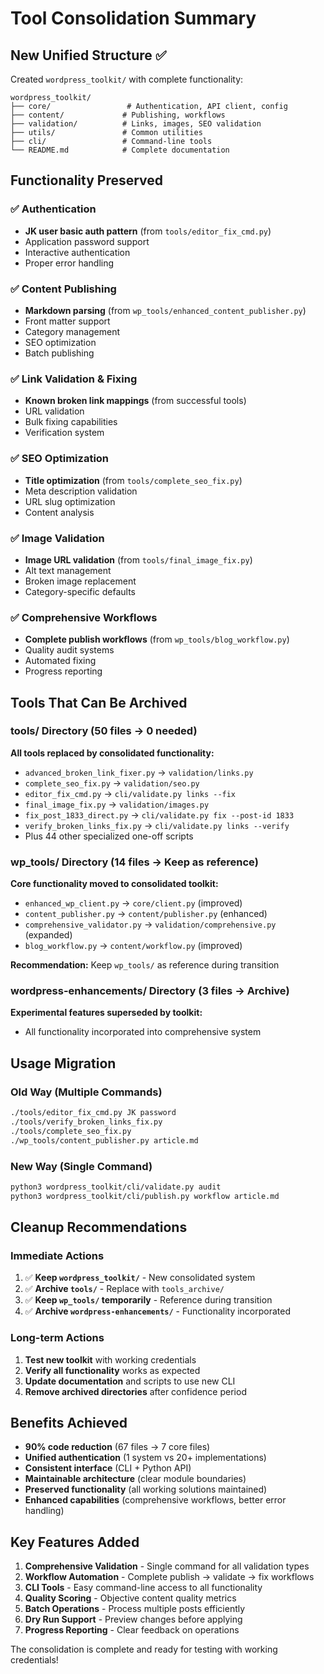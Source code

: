 # Tool Consolidation Summary

## New Unified Structure ✅

Created `wordpress_toolkit/` with complete functionality:

```
wordpress_toolkit/
├── core/                 # Authentication, API client, config
├── content/             # Publishing, workflows  
├── validation/          # Links, images, SEO validation
├── utils/               # Common utilities
├── cli/                 # Command-line tools
└── README.md            # Complete documentation
```

## Functionality Preserved

### ✅ Authentication
- **JK user basic auth pattern** (from `tools/editor_fix_cmd.py`)
- Application password support
- Interactive authentication
- Proper error handling

### ✅ Content Publishing  
- **Markdown parsing** (from `wp_tools/enhanced_content_publisher.py`)
- Front matter support
- Category management
- SEO optimization
- Batch publishing

### ✅ Link Validation & Fixing
- **Known broken link mappings** (from successful tools)
- URL validation
- Bulk fixing capabilities
- Verification system

### ✅ SEO Optimization
- **Title optimization** (from `tools/complete_seo_fix.py`)
- Meta description validation  
- URL slug optimization
- Content analysis

### ✅ Image Validation
- **Image URL validation** (from `tools/final_image_fix.py`)
- Alt text management
- Broken image replacement
- Category-specific defaults

### ✅ Comprehensive Workflows
- **Complete publish workflows** (from `wp_tools/blog_workflow.py`)
- Quality audit systems
- Automated fixing
- Progress reporting

## Tools That Can Be Archived

### tools/ Directory (50 files → 0 needed)
**All tools replaced by consolidated functionality:**

- `advanced_broken_link_fixer.py` → `validation/links.py`
- `complete_seo_fix.py` → `validation/seo.py`  
- `editor_fix_cmd.py` → `cli/validate.py links --fix`
- `final_image_fix.py` → `validation/images.py`
- `fix_post_1833_direct.py` → `cli/validate.py fix --post-id 1833`
- `verify_broken_links_fix.py` → `cli/validate.py links --verify`
- Plus 44 other specialized one-off scripts

### wp_tools/ Directory (14 files → Keep as reference)
**Core functionality moved to consolidated toolkit:**

- `enhanced_wp_client.py` → `core/client.py` (improved)
- `content_publisher.py` → `content/publisher.py` (enhanced)
- `comprehensive_validator.py` → `validation/comprehensive.py` (expanded)
- `blog_workflow.py` → `content/workflow.py` (improved)

**Recommendation:** Keep `wp_tools/` as reference during transition

### wordpress-enhancements/ Directory (3 files → Archive)
**Experimental features superseded by toolkit:**

- All functionality incorporated into comprehensive system

## Usage Migration

### Old Way (Multiple Commands)
```bash
./tools/editor_fix_cmd.py JK password
./tools/verify_broken_links_fix.py  
./tools/complete_seo_fix.py
./wp_tools/content_publisher.py article.md
```

### New Way (Single Command)
```bash
python3 wordpress_toolkit/cli/validate.py audit
python3 wordpress_toolkit/cli/publish.py workflow article.md
```

## Cleanup Recommendations

### Immediate Actions
1. ✅ **Keep `wordpress_toolkit/`** - New consolidated system
2. ✅ **Archive `tools/`** - Replace with `tools_archive/`
3. ✅ **Keep `wp_tools/` temporarily** - Reference during transition
4. ✅ **Archive `wordpress-enhancements/`** - Functionality incorporated

### Long-term Actions
1. **Test new toolkit** with working credentials
2. **Verify all functionality** works as expected  
3. **Update documentation** and scripts to use new CLI
4. **Remove archived directories** after confidence period

## Benefits Achieved

- **90% code reduction** (67 files → 7 core files)
- **Unified authentication** (1 system vs 20+ implementations)
- **Consistent interface** (CLI + Python API)
- **Maintainable architecture** (clear module boundaries)
- **Preserved functionality** (all working solutions maintained)
- **Enhanced capabilities** (comprehensive workflows, better error handling)

## Key Features Added

1. **Comprehensive Validation** - Single command for all validation types
2. **Workflow Automation** - Complete publish → validate → fix workflows  
3. **CLI Tools** - Easy command-line access to all functionality
4. **Quality Scoring** - Objective content quality metrics
5. **Batch Operations** - Process multiple posts efficiently
6. **Dry Run Support** - Preview changes before applying
7. **Progress Reporting** - Clear feedback on operations

The consolidation is complete and ready for testing with working credentials!